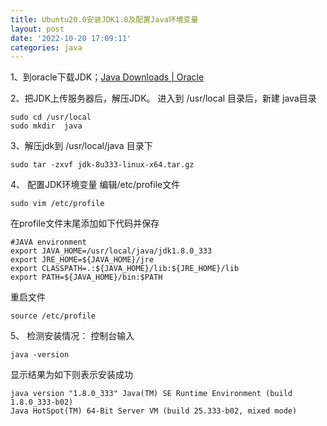 ```yaml
---
title: Ubuntu20.0安装JDK1.8及配置Java环境变量
layout: post
date: '2022-10-20 17:09:11'
categories: java
---
```


1、到oracle下载JDK；[Java Downloads | Oracle](http://https://www.oracle.com/java/technologies/downloads/#java8)

2、把JDK上传服务器后，解压JDK。
进入到 /usr/local 目录后，新建 java目录

```
sudo cd /usr/local
sudo mkdir  java
```

3、解压jdk到 /usr/local/java 目录下

```
sudo tar -zxvf jdk-8u333-linux-x64.tar.gz
```

4、 配置JDK环境变量
 编辑/etc/profile文件

```
sudo vim /etc/profile
```
在profile文件末尾添加如下代码并保存

```
#JAVA environment
export JAVA_HOME=/usr/local/java/jdk1.8.0_333
export JRE_HOME=${JAVA_HOME}/jre  
export CLASSPATH=.:${JAVA_HOME}/lib:${JRE_HOME}/lib  
export PATH=${JAVA_HOME}/bin:$PATH
```
重启文件

```
source /etc/profile
```

5、 检测安装情况：
控制台输入

```
java -version
```
显示结果为如下则表示安装成功

```
java version "1.8.0_333" Java(TM) SE Runtime Environment (build 1.8.0_333-b02) 
Java HotSpot(TM) 64-Bit Server VM (build 25.333-b02, mixed mode)
```